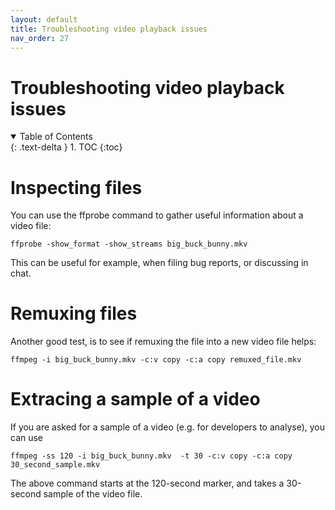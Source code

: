 ```yaml
---
layout: default
title: Troubleshooting video playback issues
nav_order: 27
---
```

# **Troubleshooting video playback issues**
<details open markdown="block">
  <summary>
    Table of Contents
  </summary>
  {: .text-delta }
1. TOC
{:toc}
</details>

# Inspecting files

You can use the ffprobe command to gather useful information about a video file:

```
ffprobe -show_format -show_streams big_buck_bunny.mkv
```

This can be useful for example, when filing bug reports, or discussing in chat.

# Remuxing files

Another good test, is to see if remuxing the file into a new video file helps:

```
ffmpeg -i big_buck_bunny.mkv -c:v copy -c:a copy remuxed_file.mkv
```

# Extracing a sample of a video

If you are asked for a sample of a video (e.g. for developers to analyse), you can use 

```
ffmpeg -ss 120 -i big_buck_bunny.mkv  -t 30 -c:v copy -c:a copy 30_second_sample.mkv
```

The above command starts at the 120-second marker, and takes a 30-second sample of the video file.